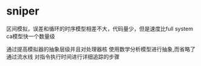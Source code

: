# sniper

区间模拟，误差和循环的时序模型相差不大，代码量少，但是速度比full system ca模型快一个数量级

通过提高模拟器的抽象层级并且对处理器核 使用数学分析模型进行抽象,而省略了通过流水线 对指令执行时间进行详细追踪的步骤